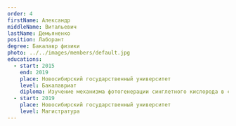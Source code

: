 ```yaml
---
order: 4
firstName: Александр
middleName: Витальевич
lastName: Демьяненко
position: Лаборант
degree: Бакалавр физики
photo: ../../images/members/default.jpg
educations:
  - start: 2015
    end: 2019
    place: Новосибирский государственный университет
    level: Бакалавриат
    diploma: Изучение механизма фотогенерации синглетного кислорода в системе кислород – двуокись титана
  - start: 2019
    place: Новосибирский государственный университет
    level: Магистратура
---
```


